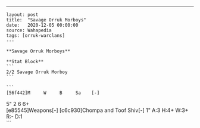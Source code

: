 ---
    layout: post
    title:  "Savage Orruk Morboys"
    date:   2020-12-05 00:00:00
    source: Wahapedia
    tags: [orruk-warclans]
    ---
    
    **Savage Orruk Morboys**
    
    **Stat Block**
    ```
    2/2 Savage Orruk Morboy
    ```
    
    ```
    [56f442]M     W     B     Sa    [-]
5"    2     6     6+    
[e85545]Weapons[-]
[c6c930]Chompa and Toof Shiv[-]
1"     A:3    H:4+   W:3+   R:-    D:1   
    ```
    
    
    